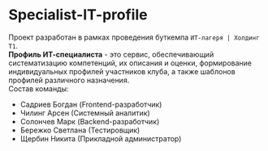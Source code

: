 # Specialist-IT-profile
Проект разработан в рамках проведения буткемпа `ИТ-лагеря | Холдинг Т1`.  
**Профиль ИТ-специалиста** - это сервис, обеспечивающий систематизацию компетенций, их описания и оценки, формирование индивидуальных профилей участников клуба, а также шаблонов профилей различного назначения.  
Состав команды:
- Садриев Богдан (Frontend-разработчик)
- Чилинг Арсен (Системный аналитик)
- Солончев Марк (Backend-разработчик)
- Бережко Светлана (Тестировщик)
- Щербин Никита (Прикладной администратор)
